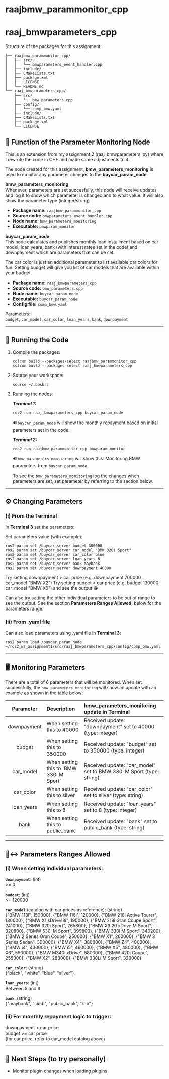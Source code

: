 # raajbmw_parammonitor_cpp
# raaj_bmwparameters_cpp

Structure of the packages for this assignment:

```
├── raajbmw_parammonitor_cpp/
│   ├── src/
│   │   └── bmwparameters_event_handler.cpp
│   ├── include/
│   ├── CMakeLists.txt
│   ├── package.xml
│   ├── LICENSE
│   └── README.md
└── raaj_bmwparameters_cpp/
    ├── src/
    │   └── bmw_parameters.cpp
    ├── config/
    │   └── comp_bmw.yaml
    ├── include/
    ├── CMakeLists.txt
    ├── package.xml
    └── LICENSE
```

## 🎯️ Function of the Parameter Monitoring Node
This is an extension from my assignment 2 (raaj_bmwparameters_py)
where I rewrote the code in C++ and made some adjustments to it.

The node created for this assignment, **bmw_parameters_monitoring**
is used to monitor any parameter changes to the **buycar_param_node**

**bmw_parameters_monitoring**  
Whenever, parameters are set succesfully, this node will receive updates
and log it to show which parameter is changed and to what value. It will 
also show the parameter type (integer/string)

-   **Package name:** `raajbmw_parammonitor_cpp`  
-   **Source code:** `bmwparameters_event_handler.cpp`  
-   **Node name:** `bmw_parameters_monitoring`  
-   **Executable:** `bmwparam_monitor`  
 
**buycar_param_node**  
This node calculates and publishes monthly loan installment based on 
car model, loan years, bank (with interest rates set in the code) 
and downpayment which are parameters that can be set.

The car color is just an additional parameter to list available car 
colors for fun. Setting budget will give you list of car models 
that are available within your budget.

-   **Package name:** `raaj_bmwparameters_cpp`  
-   **Source code:** `bmw_parameters.cpp`  
-   **Node name:** `buycar_param_node`  
-   **Executable:** `buycar_param_node`  
-   **Config file:** `comp_bmw.yaml`  

Parameters:\
`budget`, `car_model`, `car_color`, `loan_years`, `bank`, `downpayment`

------------------------------------------------------------------------

## 🚀 Running the Code

1.  Compile the packages:

    ```
    colcon build --packages-select raajbmw_parammonitor_cpp
    colcon build --packages-select raaj_bmwparameters_cpp
    ```

2.  Source your workspace:

    ```
    source ~/.bashrc
    ```

3.  Running the nodes:
    
    ***Terminal 1:***
    ```
    ros2 run raaj_bmwparameters_cpp buycar_param_node
    ```
    
    🔊️`buycar_param_node` will show the monthly repayment based on initial 
    parameters set in the code.
       
    ***Terminal 2:***
    ```
    ros2 run raajbmw_parammonitor_cpp bmwparam_monitor
    ```
   
    🔊️`bmw_parameters_monitoring` will show this:
    Monitoring BMW parameters from `buycar_param_node`

    To see the `bmw_parameters_monitoring` log the changes when 
    parameters are set, set parameter by referring to the section below.

------------------------------------------------------------------------

## ⚙️ Changing Parameters

### (i) From the Terminal

In **Terminal 3** set the parameters:
  
Set parameters value (with example):

    
    ros2 param set /buycar_server budget 300000
    ros2 param set /buycar_server car_model "BMW 320i Sport"
    ros2 param set /buycar_server car_color blue
    ros2 param set /buycar_server loan_years 6
    ros2 param set /buycar_server bank maybank
    ros2 param set /buycar_server downpayment 40000

Try setting downpayment > car price (e.g. downpayment 700000 car_model "BMW X2")
Try setting budget < car price (e.g. budget 130000 car_model "BMW X6")
and see the output 😁️

Can also try setting the other individual parameters to be out of
range to see the output. See the section **Parameters Ranges Allowed**,
below for the parameters range.

### (ii) From .yaml file
Can also load parameters using .yaml file in **Terminal 3**:
    
    ros2 param load /buycar_param_node ~/ros2_ws_assignment1/src/raaj_bmwparameters_cpp/config/comp_bmw.yaml

------------------------------------------------------------------------

## 🖥️ Monitoring Parameters

There are a total of 6 parameters that will be monitored. When set 
successfully, the `bmw_parameters_monitoring` will show an update with 
an example as shown in the table below:

| Parameter | Description | bmw_parameters_monitoring update in Terminal |
| :---: | :--- | :--- |
| downpayment | When setting this to 40000 | Received update: "downpayment" set to 40000 (type: integer) |
| budget | When setting this to 350000 | Received update: "budget" set to 350000 (type: integer) |
| car_model | When setting this to 'BMW 330i M Sport' | Received update: "car_model" set to BMW 330i M Sport (type: string) |
| car_color | When setting this to silver | Received update: "car_color" set to silver (type: string) |
| loan_years | When setting this to 8 | Received update: "loan_years" set to 8 (type: integer) |
| bank | When setting this to public_bank | Received update: "bank" set to public_bank (type: string) |

------------------------------------------------------------------------

## 🔢️↔️ Parameters Ranges Allowed
### (i) When setting individual parameters:

**`downpayment`**: (int)  
 \>= 0  

**`budget`**: (int)  
 \>= 120000  

**`car_model`** (catalog with car prices as reference): (string)  
{"BMW 118i", 150000}, {"BMW 116i", 120000},
{"BMW 218i Active Tourer", 180000}, {"BMW X1 sDrive18i", 190000},
{"BMW 218i Gran Coupe Sport", 241000}, {"BMW 320i Sport", 265800},
{"BMW X3 20 xDrive M Sport", 320800}, {"BMW 530i M Sport", 399800},
{"BMW 330i M Sport", 340200}, {"BMW 2 Series Gran Coupe", 250000},
{"BMW X1", 260000}, {"BMW 3 Series Sedan", 300000},
{"BMW X4", 380000}, {"BMW Z4", 400000}, {"BMW i4", 430000},
{"BMW i5", 460000}, {"BMW X5", 480000}, {"BMW X6", 550000},
{"BMW M340i xDrive", 580000}, {"BMW 420i Coupe", 255000},
{"BMW X2", 280000}, {"BMW 330Li M Sport", 320000}  

**`car_color`**: (string)  
{"black", "white", "blue", "silver"}  

**`loan_years`**: (int)  
Between 5 and 9  

**`bank`**: (string)  
{"maybank", "cimb", "public_bank", "rhb"}  

### (ii) For monthly repayment logic to trigger:  
downpayment < car price  
budget >= car price  
(for car price, refer to car_model catalog above)

------------------------------------------------------------------------

## 🔮 Next Steps (to try personally)

-   Monitor plugin changes when loading plugins

